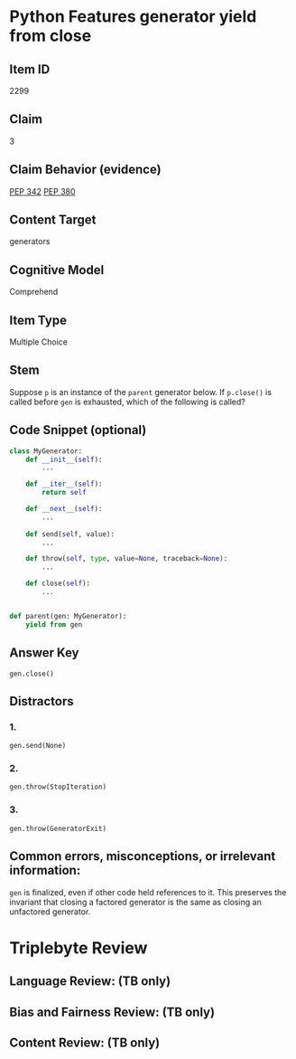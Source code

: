 # Python Features generator yield from close

## Item ID
2299

## Claim
3

## Claim Behavior (evidence)

[PEP 342](https://www.python.org/dev/peps/pep-0342/#new-generator-method-close)
[PEP 380](https://www.python.org/dev/peps/pep-0380/#formal-semantics)

## Content Target
generators

## Cognitive Model
Comprehend

## Item Type
Multiple Choice

## Stem

Suppose `p` is an instance of the `parent` generator below. If `p.close()` is called before `gen` is exhausted, which of the following is called?

## Code Snippet (optional)

```python
class MyGenerator:
    def __init__(self):
        ...

    def __iter__(self):
        return self

    def __next__(self):
        ...
    
    def send(self, value):
        ...

    def throw(self, type, value=None, traceback=None):
        ...

    def close(self):
        ...


def parent(gen: MyGenerator):
    yield from gen
```


## Answer Key

`gen.close()`

## Distractors

### 1.

`gen.send(None)`

### 2.

`gen.throw(StopIteration)`

### 3.

`gen.throw(GeneratorExit)`

## Common errors, misconceptions, or irrelevant information:

`gen` is finalized, even if other code held references to it. This preserves the invariant that closing a factored generator is the same as closing an unfactored generator.


# Triplebyte Review


## Language Review: (TB only)


## Bias and Fairness Review: (TB only)


## Content Review: (TB only)

